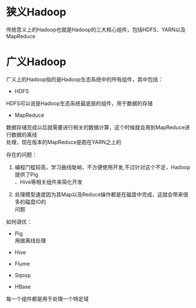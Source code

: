 # 狭义Hadoop  

传统意义上的Hadoop也就是Hadoop的三大核心组件，包括HDFS、YARN以及MapReduce  

# 广义Hadoop  

广义上的Hadoop指的是Hadoop生态系统中的所有组件，其中包括：  

* HDFS  

HDFS可以说是Hadoop生态系统最底层的组件，用于数据的存储  

* MapReduce  

数据存储完成以后就需要进行相关的数据计算，这个时候就会用到MapReduce进行数据的离线  
处理，现在版本的MapReduce是跑在YARN之上的  

存在的问题：  

1. 编程门槛较高，学习曲线陡峭，不方便使用开发,不过针对这个不足，Hadoop提供了Pig  
、Hive等相关组件来简化开发

2. 处理模型速度因为其Map以及Reduce操作都是在磁盘中完成，这就会带来很多的磁盘IO的  
问题  
  

如何调优：  

* Pig  
用做离线处理  

* Hive  

* Flume  

* Sqoop  

* HBase  

每一个组件都是用于处理一个特定域